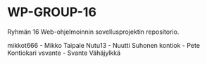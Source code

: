 # WP-GROUP-16
Ryhmän 16 Web-ohjelmoinnin sovellusprojektin repositorio.

mikkot666 - Mikko Taipale
Nutu13 - Nuutti Suhonen
kontiok - Pete Kontiokari
vsvante - Svante Vähäjylkkä
